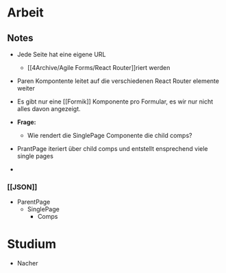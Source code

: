 # Arbeit 
## Notes 
- Jede Seite hat eine eigene URL 
	- [[4Archive/Agile Forms/React Router]]riert werden
- Paren Kompontente leitet auf die verschiedenen React Router elemente weiter
- Es gibt nur eine [[Formik]] Komponente pro Formular, es wir nur nicht alles davon angezeigt. 
- **Frage:** 
	- Wie rendert die SinglePage Componente die child comps? 

- PrantPage iteriert über child comps und entstellt ensprechend viele single pages
- 

### [[JSON]]
- ParentPage
	-  SinglePage 
		- Comps 


# Studium 
- Nacher 



